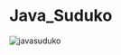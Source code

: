 # Java_Suduko
![javasuduko](https://github.com/lavanyan1802/Java_Suduko/assets/90672199/f1f89591-29e7-4139-a417-80fe42cfd851)
